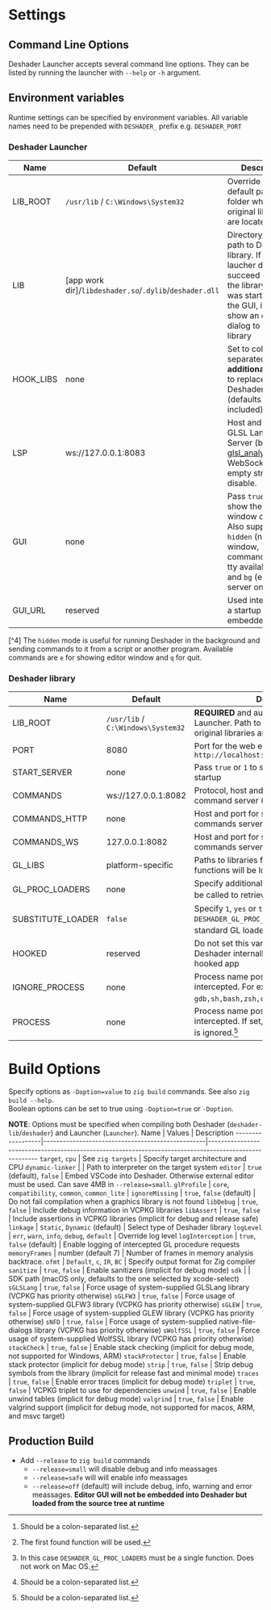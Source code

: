 # Settings
## Command Line Options
Deshader Launcher accepts several command line options. They can be listed by running the launcher with `--help` or `-h` argument.

## Environment variables
Runtime settings can be specified by environment variables.
All variable names need to be prepended with `DESHADER_` prefix e.g. `DESHADER_PORT`

### Deshader Launcher
Name      | Default                                                   | Description
----------|-----------------------------------------------------------|---------------------------------------------------------------------------------------------------------------------------------------------------------------------------------------
LIB_ROOT  | `/usr/lib` / `C:\Windows\System32`                        | Override the default path to the folder where the original libraries are located
LIB       | \[app work dir\]/`libdeshader.so`/`.dylib`/`deshader.dll` | Directory/complete path to Deshader library. If the laucher does not succeed in finding the library and it was started with the GUI, it will show an open dialog to select the library
HOOK_LIBS | none                                                      | Set to colon-separated list of **additional** libraries to replace with Deshader library (defaults always included)
LSP       | ws://127.0.0.1:8083                                       | Host and port for GLSL Language Server (based on [glsl_analyzer](https://github.com/nolanderc/glsl_analyzer/)) WebSocket. Pass empty string to disable.
GUI       | none                                                      | Pass `true` or `1` to show the editor window on startup. Also supports `hidden` (no window, commands from tty available[^4]) and `bg` (editor server only)
GUI_URL   | reserved                                                  | Used internally as a startup URL for embedded Editor

[^4] The `hidden` mode is useful for running Deshader in the background and sending commands to it from a script or another program. Available commands are `e` for showing editor window and `q` for quit.
### Deshader library
Name              | Default                            | Description
------------------|------------------------------------|---------------------------------------------------------------------------------------------------------------------------
LIB_ROOT          | `/usr/lib` / `C:\Windows\System32` | **REQUIRED** and automatically set by the Launcher. Path to the folder where the original libraries are located
PORT              | 8080                               | Port for the web editor at `http://localhost:DESHADER_PORT/index.html`
START_SERVER      | none                               | Pass `true` or `1` to start the editor server on startup
COMMANDS          | ws://127.0.0.1:8082                | Protocol, host and port of the main command server (HTTP or WebSocket)
COMMANDS_HTTP     | none                               | Host and port for secondary HTTP commands server
COMMANDS_WS       | 127.0.0.1:8082                     | Host and port for secondary WebSocket commands server
GL_LIBS           | platform-specific                  | Paths to libraries from which the original GL functions will be loaded
GL_PROC_LOADERS   | none                               | Specify additional lodader functions that will be called to retrieve GL function pointers[^1][^2]
SUBSTITUTE_LOADER | `false`                            | Specify `1`, `yes` or `true` for calling `DESHADER_GL_PROC_LOADERS` instead of standard GL loader functions internally[^3]
HOOKED            | reserved                           | Do not set this variable. IT is used by Deshader internally as a flag of already hooked app
IGNORE_PROCESS    | none                               | Process name postfixes that won't be intercepted. For example `gdb,sh,bash,zsh,code,llvm-symbolizer`[^1]
PROCESS           | none                               | Process name postfixes that will be intercepted. If set, `DESHADER_IGNORE_PROCESS` is ignored.[^1]

[^1]: Should be a colon-separated list.
[^2]: The first found function will be used.
[^3]: In this case `DESHADER_GL_PROC_LOADERS` must be a single function. Does not work on Mac OS.

# Build Options
Specify options as `-Doption=value` to `zig build` commands. See also `zig build --help`.  
Boolean options can be set to true using `-Doption=true` or `-Doption`.

**NOTE**: Options must be specified when compiling both Deshader (`deshader-lib`/`deshader`) and Launcher (`Launcher`).
Name              | Values                                           | Description
------------------|--------------------------------------------------|-------------------------------------------------------------------------------------------------------
`target`, `cpu`   | See `zig targets`                                | Specify target architecture and CPU
`dynamic-linker`  |                                                  | Path to interpreter on the target system
`editor`          | `true` (default), `false`                        | Embed VSCode into Deshader. Otherwise external editor must be used. Can save 4MB in `--release=small`.
`glProfile`       | `core`, `compatibility`, `common`, `common_lite` |
`ignoreMissing`   | `true`, `false` (default)                        | Do not fail compilation when a graphics library is not found
`libDebug`        | `true`, `false`                                  | Include debug information in VCPKG libraries
`libAssert`       | `true`, `false`                                  | Include assertions in VCPKG libraries (implicit for debug and release safe)
`linkage`         | `Static`, `Dynamic` (default)                    | Select type of Deshader library
`logLevel`        | `err`, `warn`, `info`, `debug`, `default`        | Override log level
`logInterception` | `true`, `false` (default)                        | Enable logging of intercepted GL procedure requests
`memoryFrames`    | number (default 7)                               | Number of frames in memory analysis backtrace.
`ofmt`            | `Default`, `c`, `IR`, `BC`                       | Specify output format for Zig compiler
`sanitize`        | `true`, `false`                                  | Enable sanitizers (implicit for debug mode)
`sdk`             |                                                  | SDK path (macOS only, defaults to the one selected by xcode-select)
`sGLSLang`        | `true`, `false`                                  | Force usage of system-supplied GLSLang library (VCPKG has priority otherwise)
`sGLFW3`          | `true`, `false`                                  | Force usage of system-supplied GLFW3 library (VCPKG has priority otherwise)
`sGLEW`           | `true`, `false`                                  | Force usage of system-supplied GLEW library (VCPKG has priority otherwise)
`sNFD`            | `true`, `false`                                  | Force usage of system-supplied native-file-dialogs library (VCPKG has priority otherwise)
`sWolfSSL`        | `true`, `false`                                  | Force usage of system-supplied WolfSSL library (VCPKG has priority otherwise)
`stackCheck`      | `true`, `false`                                  | Enable stack checking (implicit for debug mode, not supported for Windows, ARM)
`stackProtector`  | `true`, `false`                                  | Enable stack protector (implicit for debug mode)
`strip`           | `true`, `false`                                  | Strip debug symbols from the library (implicit for release fast and minimal mode)
`traces`          | `true`, `false`                                  | Enable error traces (implicit for debug mode)
`triplet`         | `true`, `false`                                  | VCPKG triplet to use for dependencies
`unwind`          | `true`, `false`                                  | Enable unwind tables (implicit for debug mode)
`valgrind`        | `true`, `false`                                  | Enable valgrind support (implicit for debug mode, not supported for macos, ARM, and msvc target)
 
## Production Build
- Add `--release` to `zig build` commands
    - `--release=small` will disable debug and info meassages
    - `--release=safe` will will enable info meassages
    - `--release=off` (default) will include debug, info, warning and error meassages. **Editor GUI will not be embedded into Deshader but loaded from the source tree at runtime**